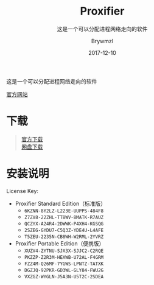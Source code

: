 ﻿---
layout:     post
title:      Proxifier
subtitle:   这是一个可以分配进程网络走向的软件
date:       2017-12-10
author:     Brywmzl
header-img: img/post-bg-hacker.jpg
catalog: true
tags: [Proxifier]
categories: [网络工具]
---
这是一个可以分配进程网络走向的软件

<!--more-->

[官方网站](http://www.proxifier.com)  

# 下载  
> [官方下载](http://www.proxifier.com/download.htm)  
> [网盘下载](https://pan.baidu.com/s/1i4WhX0h)  

# 安装说明
License Key:
* Proxifier Standard Edition（标准版）
	* `6KZNN-8Y2LZ-L223E-UUPPS-484F8`
	* `Z7ZV8-22ZHL-TT8WV-8MATK-R7AUZ`
	* `QCZYX-A24R4-2DWWK-P4XH4-KGSQG`
	* `2SZEG-GYDU7-C5Q3Z-YDE4U-L4AFE`
	* `T5ZEU-2235N-CB8WH-W2RML-2YVRZ`
* Proxifier Portable Edition（便携版）
	* `XUZV4-ZYTNU-SJX3X-SJJC2-C2RQE`
	* `PKZZP-Z2R3M-HEXWB-U72AL-F4GRM`
	* `FZZ4M-Q26MF-7YGWS-LPNTZ-TATXK`
	* `DGZJQ-92PKR-GD3WL-GLY84-FWU2G`
	* `VXZGZ-WYGLN-J5A3N-U5T2C-2SDEA`